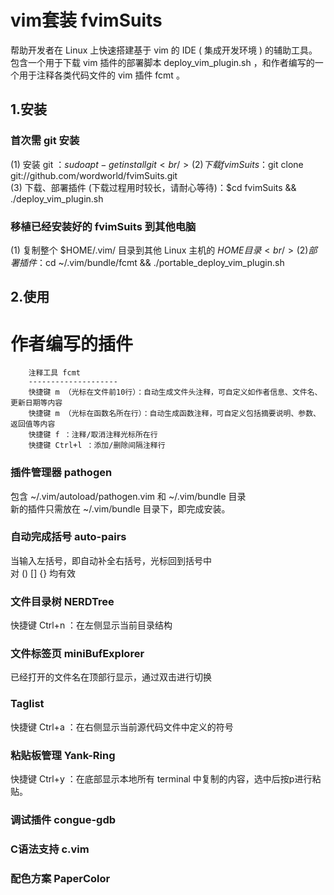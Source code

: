 vim套装 fvimSuits
====================
帮助开发者在 Linux 上快速搭建基于 vim 的 IDE ( 集成开发环境 ) 的辅助工具。<br/>
包含一个用于下载 vim 插件的部署脚本 deploy_vim_plugin.sh ，和作者编写的一个用于注释各类代码文件的 vim 插件 fcmt 。

1.安装
--------------------
### 首次需 git 安装
(1) 安装 git		：$sudo apt-get install git <br/>
(2) 下载 fvimSuits	：$git clone git://github.com/wordworld/fvimSuits.git <br/>
(3) 下载、部署插件 (下载过程用时较长，请耐心等待)：$cd fvimSuits && ./deploy_vim_plugin.sh <br/>
### 移植已经安装好的 fvimSuits 到其他电脑
(1) 复制整个 $HOME/.vim/ 目录到其他 Linux 主机的 $HOME 目录 <br/>
(2) 部署插件		：$cd ~/.vim/bundle/fcmt && ./portable_deploy_vim_plugin.sh

2.使用
--------------------
# 作者编写的插件
		注释工具 fcmt
		--------------------
		快捷键 m （光标在文件前10行）：自动生成文件头注释，可自定义如作者信息、文件名、更新日期等内容
		快捷键 m （光标在函数名所在行）：自动生成函数注释，可自定义包括摘要说明、参数、返回值等内容
		快捷键 f ：注释/取消注释光标所在行
		快捷键 Ctrl+l ：添加/删除间隔注释行

### 插件管理器 pathogen
包含 ~/.vim/autoload/pathogen.vim 和 ~/.vim/bundle 目录 <br/>
新的插件只需放在 ~/.vim/bundle 目录下，即完成安装。

### 自动完成括号 auto-pairs
当输入左括号，即自动补全右括号，光标回到括号中 <br/>
对 () [] {} 均有效

### 文件目录树 NERDTree
快捷键 Ctrl+n ：在左侧显示当前目录结构

### 文件标签页 miniBufExplorer
已经打开的文件名在顶部行显示，通过双击进行切换

### Taglist
快捷键 Ctrl+a ：在右侧显示当前源代码文件中定义的符号

### 粘贴板管理 Yank-Ring
快捷键 Ctrl+y ：在底部显示本地所有 terminal 中复制的内容，选中后按p进行粘贴。

### 调试插件 congue-gdb

### C语法支持 c.vim

### 配色方案 PaperColor

